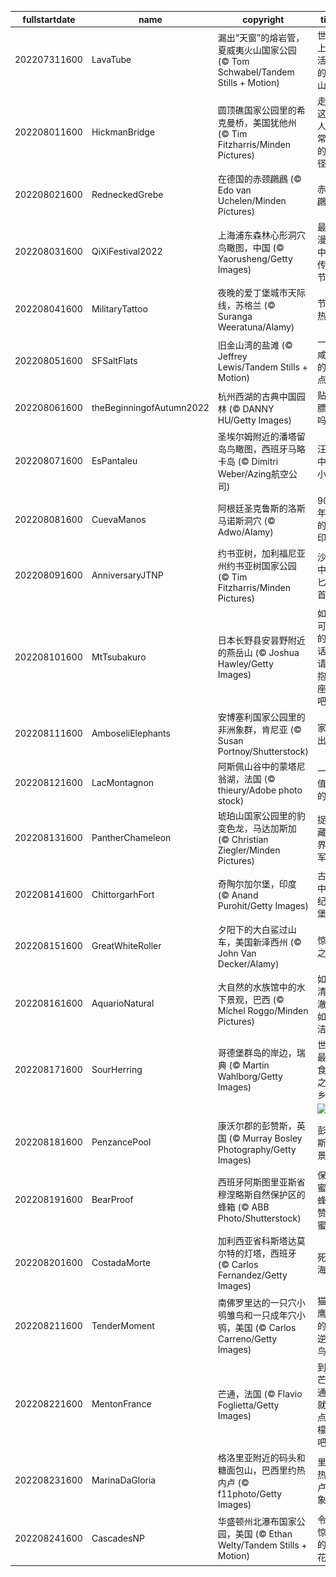 |fullstartdate|name|copyright|title|image|
|--|--|--|--|--|
202207311600|LavaTube|漏出“天窗”的熔岩管，夏威夷火山国家公园 (© Tom Schwabel/Tandem Stills + Motion)|世界上最活跃的火山|![](/zh-CN/2022/08/202207311600LavaTube.jpg)|
202208011600|HickmanBridge|圆顶礁国家公园里的希克曼桥，美国犹他州 (© Tim Fitzharris/Minden Pictures)|走上这条人迹常见的小径|![](/zh-CN/2022/08/202208011600HickmanBridge.jpg)|
202208021600|RedneckedGrebe|在德国的赤颈鸊鷉 (© Edo van Uchelen/Minden Pictures)|赤颈鸊鷉|![](/zh-CN/2022/08/202208021600RedneckedGrebe.jpg)|
202208031600|QiXiFestival2022|上海浦东森林心形洞穴鸟瞰图，中国 (© Yaorusheng/Getty Images)|最浪漫的中国传统节日|![](/zh-CN/2022/08/202208031600QiXiFestival2022.jpg)|
202208041600|MilitaryTattoo|夜晚的爱丁堡城市天际线，苏格兰 (© Suranga Weeratuna/Alamy)|节日热潮|![](/zh-CN/2022/08/202208041600MilitaryTattoo.jpg)|
202208051600|SFSaltFlats|旧金山湾的盐滩 (© Jeffrey Lewis/Tandem Stills + Motion)|一个咸咸的地点|![](/zh-CN/2022/08/202208051600SFSaltFlats.jpg)|
202208061600|theBeginningofAutumn2022|杭州西湖的古典中国园林 (© DANNY HU/Getty Images)|贴秋膘了吗？|![](/zh-CN/2022/08/202208061600theBeginningofAutumn2022.jpg)|
202208071600|EsPantaleu|圣埃尔姆附近的潘塔留岛鸟瞰图，西班牙马略卡岛 (© Dimitri Weber/Azing航空公司)|汪洋中的小岛|![](/zh-CN/2022/08/202208071600EsPantaleu.jpg)|
202208081600|CuevaManos|阿根廷圣克鲁斯的洛斯马诺斯洞穴 (© Adwo/Alamy)|9000年前的手印|![](/zh-CN/2022/08/202208081600CuevaManos.jpg)|
202208091600|AnniversaryJTNP|约书亚树，加利福尼亚州约书亚树国家公园 (© Tim Fitzharris/Minden Pictures)|沙漠中的匕首？|![](/zh-CN/2022/08/202208091600AnniversaryJTNP.jpg)|
202208101600|MtTsubakuro|日本长野县安昙野附近的燕岳山 (© Joshua Hawley/Getty Images)|如果可以的话，请拥抱一座山吧|![](/zh-CN/2022/08/202208101600MtTsubakuro.jpg)|
202208111600|AmboseliElephants|安博塞利国家公园里的非洲象群，肯尼亚 (© Susan Portnoy/Shutterstock)|家庭出游|![](/zh-CN/2022/08/202208111600AmboseliElephants.jpg)|
202208121600|LacMontagnon|阿斯佩山谷中的蒙塔尼翁湖，法国 (© thieury/Adobe photo stock)|一颗值得的心|![](/zh-CN/2022/08/202208121600LacMontagnon.jpg)|
202208131600|PantherChameleon|琥珀山国家公园里的豹变色龙，马达加斯加 (© Christian Ziegler/Minden Pictures)|捉迷藏世界冠军|![](/zh-CN/2022/08/202208131600PantherChameleon.jpg)|
202208141600|ChittorgarhFort|奇陶尔加尔堡，印度 (© Anand Purohit/Getty Images)|古代中世纪城堡|![](/zh-CN/2022/08/202208141600ChittorgarhFort.jpg)|
202208151600|GreatWhiteRoller|夕阳下的大白鲨过山车，美国新泽西州 (© John Van Decker/Alamy)|惊险之旅|![](/zh-CN/2022/08/202208151600GreatWhiteRoller.jpg)|
202208161600|AquarioNatural|大自然的水族馆中的水下景观，巴西 (© Michel Roggo/Minden Pictures)|如此清澈，如此洁净|![](/zh-CN/2022/08/202208161600AquarioNatural.jpg)|
202208171600|SourHerring|哥德堡群岛的岸边，瑞典 (© Martin Wahlborg/Getty Images)|世界最臭食物之乡？|![](/zh-CN/2022/08/202208171600SourHerring.jpg)|
||||![](/zh-CN/2022/08/.jpg)|
202208181600|PenzancePool|康沃尔郡的彭赞斯，英国 (© Murray Bosley Photography/Getty Images)|彭赞斯全景|![](/zh-CN/2022/08/202208181600PenzancePool.jpg)|
202208191600|BearProof|西班牙阿斯图里亚斯省穆涅略斯自然保护区的蜂箱 (© ABB Photo/Shutterstock)|保护蜜蜂、赞美蜜蜂|![](/zh-CN/2022/08/202208191600BearProof.jpg)|
202208201600|CostadaMorte|加利西亚省科斯塔达莫尔特的灯塔，西班牙 (© Carlos Fernandez/Getty Images)|死亡海岸|![](/zh-CN/2022/08/202208201600CostadaMorte.jpg)|
202208211600|TenderMoment|南佛罗里达的一只穴小鸮雏鸟和一只成年穴小鸮，美国 (© Carlos Carreno/Getty Images)|猫头鹰界的叛逆小鸟|![](/zh-CN/2022/08/202208211600TenderMoment.jpg)|
202208221600|MentonFrance|芒通，法国 (© Flavio Foglietta/Getty Images)|到了芒通，就来点柠檬汁吧|![](/zh-CN/2022/08/202208221600MentonFrance.jpg)|
202208231600|MarinaDaGloria|格洛里亚附近的码头和糖面包山，巴西里约热内卢 (© f11photo/Getty Images)|里约热内卢的象征|![](/zh-CN/2022/08/202208231600MarinaDaGloria.jpg)|
202208241600|CascadesNP|华盛顿州北瀑布国家公园，美国 (© Ethan Welty/Tandem Stills + Motion)|令人惊叹的后花园|![](/zh-CN/2022/08/202208241600CascadesNP.jpg)|
